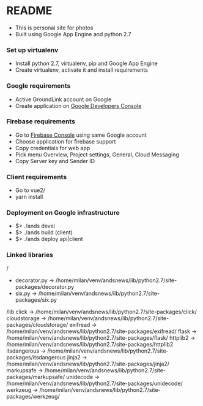 # README
* This is personal site for photos
* Built using Google App Engine and python 2.7

### Set up virtualenv
* Install python 2.7, virtualenv, pip and Google App Engine
* Create virtualenv, activate it and install requirements

### Google requirements
- Active GroundLink account on Google
- Create application on [Google Developers Console](https://console.developers.google.com/project)

### Firebase requirements
- Go to [Firebase Console](https://console.firebase.google.com) using same Google account 
- Choose application for firebase support
- Copy credentials for web app
- Pick menu Overview, Project settings, General, Cloud Messaging
- Copy Server key and Sender ID

### Client requirements
- Go to vue2/
- yarn install

### Deployment on Google infrastructure
* $> ./ands devel
* $> ./ands build (client)
* $> ./ands deploy api|client


### Linked libraries
/
- decorator.py -> /home/milan/venv/andsnews/lib/python2.7/site-packages/decorator.py
- six.py -> /home/milan/venv/andsnews/lib/python2.7/site-packages/six.py

/lib
click -> /home/milan/venv/andsnews/lib/python2.7/site-packages/click/
cloudstorage -> /home/milan/venv/andsnews/lib/python2.7/site-packages/cloudstorage/
exifread -> /home/milan/venv/andsnews/lib/python2.7/site-packages/exifread/
flask -> /home/milan/venv/andsnews/lib/python2.7/site-packages/flask/
httplib2 -> /home/milan/venv/andsnews/lib/python2.7/site-packages/httplib2
itsdangerous -> /home/milan/venv/andsnews/lib/python2.7/site-packages/itsdangerous
jinja2 -> /home/milan/venv/andsnews/lib/python2.7/site-packages/jinja2/
markupsafe -> /home/milan/venv/andsnews/lib/python2.7/site-packages/markupsafe/
unidecode -> /home/milan/venv/andsnews/lib/python2.7/site-packages/unidecode/
werkzeug -> /home/milan/venv/andsnews/lib/python2.7/site-packages/werkzeug/
